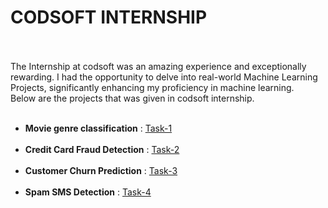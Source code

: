 # CODSOFT INTERNSHIP
<br>
<br>
The Internship at codsoft was an amazing experience and exceptionally rewarding.
I had the opportunity to delve into real-world Machine Learning Projects, significantly enhancing my proficiency in machine learning.
<br>
Below are the projects that was given in codsoft internship.
<br>
<br>

<ul>
<li><b>Movie genre classification</b> : <a href='Task1_MovieGenreClassification.ipynb'>Task-1</a></li>
<br>
<li><b>Credit Card Fraud Detection</b> : <a href='Task2_CreditCardFraudDetection.ipynb'>Task-2</a></li>
<br>
<li><b>Customer Churn Prediction</b> : <a href='Task3_CustomerChurnPrediction.ipynb'>Task-3</a></li>
<br>
<li><b>Spam SMS Detection</b> : <a href='Task4_SpamSMSDetection.ipynb'>Task-4</a></li>
</ul>

